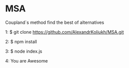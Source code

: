 # MSA
Coupland`s method find the best of alternatives

1: $ git clone https://github.com/AlexandrKoliukh/MSA.git

2: $ npm install

3: $ node index.js

4: You are Awesome
